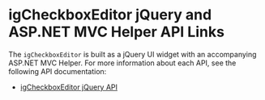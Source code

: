 ﻿<!--
|metadata|
{
    "fileName": "igcheckboxeditor-jquery-api",
    "controlName": "igEditors",
    "tags": ["API","Editing"]
}
|metadata|
-->

# igCheckboxEditor jQuery and ASP.NET MVC Helper API Links

The `igCheckboxEditor` is built as a jQuery UI widget with an accompanying ASP.NET MVC Helper. For more information about each API, see the following API documentation:

-	[igCheckboxEditor jQuery API](%%jQueryApiUrl%%/ui.igCheckBoxEditor)
